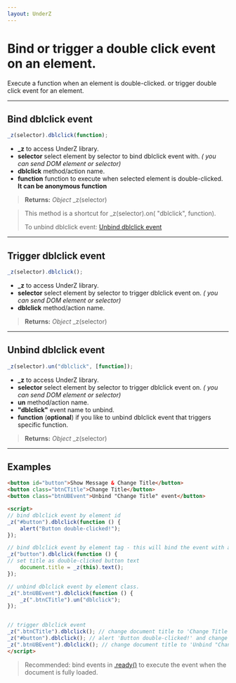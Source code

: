 ```yaml
---
layout: UnderZ
---
```

# Bind or trigger a double click event on an element.
Execute a function when an element is double-clicked. or trigger double click event for an element.


***


## Bind dblclick event
```js
_z(selector).dblclick(function);
```

* **_z** to access UnderZ library.
* **selector** select element by selector to bind dblclick event with. _( you can send DOM element or selector)_
* **dblclick** method/action name.
* **function** function to execute when selected element is double-clicked. **It can be anonymous function**

> **Returns:** _Object_ \_z(selector)

> This method is a shortcut for _z(selector).on( "dblclick", function).
> 
> To unbind dblclick event: [Unbind dblclick event](https://hlack.github.io/UnderZ/-dblclick()#unbind-dblclick-event)


***


## Trigger dblclick event
```js
_z(selector).dblclick();
```

* **_z** to access UnderZ library.
* **selector** select element by selector to trigger dblclick event on. _( you can send DOM element or selector)_
* **dblclick** method/action name.

> **Returns:** _Object_ \_z(selector)


***


## Unbind dblclick event
```js
_z(selector).un("dblclick", [function]);
```

* **_z** to access UnderZ library.
* **selector** select element by selector to trigger dblclick event on. _( you can send DOM element or selector)_
* **un** method/action name.
* **"dblclick"** event name to unbind.
* **function** (**optional**) if you like to unbind dblclick event that triggers specific function.

> **Returns:** _Object_ \_z(selector)


***


## Examples

```html
<button id="button">Show Message & Change Title</button>
<button class="btnCTitle">Change Title</button>
<button class="btnUBEvent">Unbind "Change Title" event</button>

<script>
// bind dblclick event by element id
_z("#button").dblclick(function () { 
	alert("Button double-clicked!");
});

// bind dblclick event by element tag - this will bind the event with all elements with "button" tag.
_z("button").dblclick(function () { 
// set title as double-clicked button text
	document.title = _z(this).text();
});

// unbind dblclick event by element class.
_z(".btnUBEvent").dblclick(function () {
	_z(".btnCTitle").un("dblclick");
});


// trigger dblclick event
_z(".btnCTitle").dblclick(); // change document title to 'Change Title'
_z("#button").dblclick(); // alert 'Button double-clicked!' and change document title to 'Show Message & Change Title'
_z(".btnUBEvent").dblclick(); // change document title to 'Unbind "Change Title" event' and unbind dblclick event on .btnCTitle button
</script>

```

> Recommended: bind events in [.ready()](https://hlack.github.io/UnderZ/-ready()) to execute the event when the document is fully loaded.
